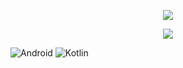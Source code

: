 <p align="center">
  <img src="https://github-readme-stats-tahakorkem.vercel.app/api?username=tahakorkem&count_private=true&show_icons=true" />
</p>

<p align="center">
  <img src="https://github-readme-stats-tahakorkem.vercel.app/api/top-langs/?username=tahakorkem&count_private=true&layout=compact&langs_count=8" />
</p>

![Android](https://img.shields.io/badge/Android-3DDC84?style=for-the-badge&logo=android&logoColor=white)
![Kotlin](https://img.shields.io/badge/kotlin-%230095D5.svg?style=for-the-badge&logo=kotlin&logoColor=white)
